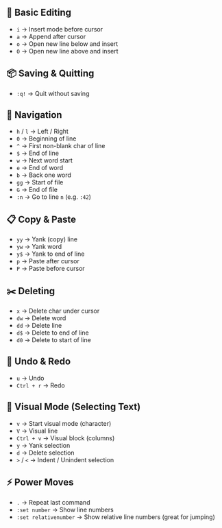 ## 📝 Basic Editing

- `i` → Insert mode before cursor
- `a` → Append after cursor
- `o` → Open new line below and insert
- `O` → Open new line above and insert

## 📦 Saving & Quitting

- `:q!` → Quit without saving

## 🚀 Navigation

- `h` / `l` → Left / Right  
- `0` → Beginning of line  
- `^` → First non-blank char of line  
- `$` → End of line  
- `w` → Next word start  
- `e` → End of word  
- `b` → Back one word  
- `gg` → Start of file  
- `G` → End of file  
- `:n` → Go to line `n` (e.g. `:42`)  

## 📋 Copy & Paste
- `yy` → Yank (copy) line  
- `yw` → Yank word  
- `y$` → Yank to end of line  
- `p` → Paste after cursor  
- `P` → Paste before cursor  

## ✂️ Deleting
- `x` → Delete char under cursor  
- `dw` → Delete word  
- `dd` → Delete line  
- `d$` → Delete to end of line  
- `d0` → Delete to start of line  

## 🔄 Undo & Redo
- `u` → Undo  
- `Ctrl + r` → Redo

## 📑 Visual Mode (Selecting Text)
- `v` → Start visual mode (character)  
- `V` → Visual line  
- `Ctrl + v` → Visual block (columns)  
- `y` → Yank selection  
- `d` → Delete selection  
- `>` / `<` → Indent / Unindent selection  

## ⚡ Power Moves
- `.` → Repeat last command  
- `:set number` → Show line numbers  
- `:set relativenumber` → Show relative line numbers (great for jumping) 
